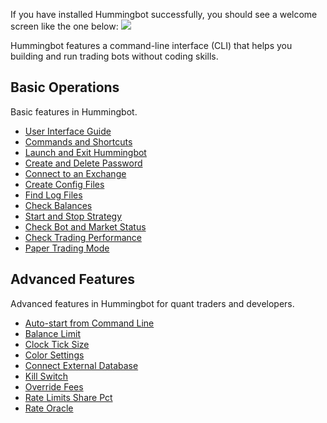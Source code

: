 If you have installed Hummingbot successfully, you should see a welcome screen like the one below:
![](/assets/img/welcome.png)

Hummingbot features a command-line interface (CLI) that helps you building and run trading bots without coding skills.

## Basic Operations

Basic features in Hummingbot.

- [User Interface Guide](./user-interface)
- [Commands and Shortcuts](./commands-shortcuts)
- [Launch and Exit Hummingbot](./launch-exit)
- [Create and Delete Password](./password/)
- [Connect to an Exchange](/exchanges)
- [Create Config Files](./config-files)
- [Find Log Files](./log-files)
- [Check Balances](./balance/)
- [Start and Stop Strategy](./start-stop)
- [Check Bot and Market Status](./status/)
- [Check Trading Performance](./history/)
- [Paper Trading Mode](/global-configs/paper-trade)

## Advanced Features

Advanced features in Hummingbot for quant traders and developers.

- [Auto-start from Command Line](/global-configs/strategy-autostart)
- [Balance Limit](/global-configs/balance-limit)
- [Clock Tick Size](/global-configs/clock-tick.md)
- [Color Settings](/global-configs/color-settings)
- [Connect External Database](/global-configs/external-db)
- [Kill Switch](/global-configs/kill-switch)
- [Override Fees](/global-configs/override-fees)
- [Rate Limits Share Pct](/global-configs/rate-limits-share-pct)
- [Rate Oracle](/strategy-configs/rate-oracle/)
